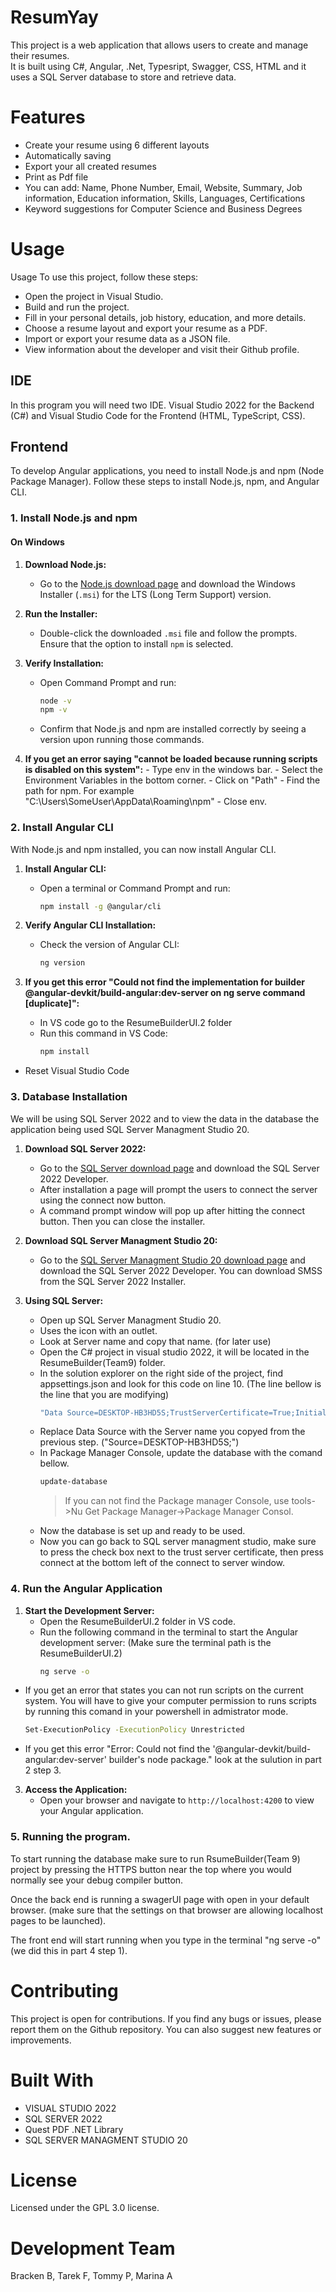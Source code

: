 # ResumYay
This project is a web application that allows users to create and manage their resumes.<br>
It is built using C#, Angular, .Net, Typesript, Swagger, CSS, HTML and it uses a SQL Server database to store and retrieve data.<br>
<h1>Features</h1>
<ul>
  <li>Create your resume using 6 different layouts</li>
  <li>Automatically saving</li>
  <li>Export your all created resumes</li>
  <li>Print as Pdf file</li>
  <li>You can add: Name, Phone Number, Email, Website, Summary, Job information, Education information, Skills, Languages, Certifications</li>
  <li>Keyword suggestions for Computer Science and Business Degrees</li>
</ul>

<h1>Usage</h1>
Usage
To use this project, follow these steps:
<ul>
<li>Open the project in Visual Studio.</li>
<li>Build and run the project.</li>
<li>Fill in your personal details, job history, education, and more details.</li>
<li>Choose a resume layout and export your resume as a PDF.</li>
<li>Import or export your resume data as a JSON file.</li>
<li>View information about the developer and visit their Github profile.</li>
</ul>

## IDE

In this program you will need two IDE. Visual Studio 2022 for the Backend (C#) and Visual Studio Code for the Frontend (HTML, TypeScript, CSS).

## Frontend

To develop Angular applications, you need to install Node.js and npm (Node Package Manager). Follow these steps to install Node.js, npm, and Angular CLI.

### 1. Install Node.js and npm

#### On Windows

1. **Download Node.js:**
   - Go to the [Node.js download page](https://nodejs.org/) and download the Windows Installer (`.msi`) for the LTS (Long Term Support) version.

2. **Run the Installer:**
   - Double-click the downloaded `.msi` file and follow the prompts. Ensure that the option to install `npm` is selected.

3. **Verify Installation:**
   - Open Command Prompt and run:
     ```bash
     node -v
     npm -v
     ```
   - Confirm that Node.js and npm are installed correctly by seeing a version upon running those commands.

4.    **If you get an error saying "cannot be loaded because running scripts is disabled on this system":**
    - Type env in the windows bar.
    - Select the Environment Variables in the bottom corner.
    - Click on "Path"
    - Find the path for npm. For example "C:\Users\SomeUser\AppData\Roaming\npm"
    - Close env.

### 2. Install Angular CLI

With Node.js and npm installed, you can now install Angular CLI.

1. **Install Angular CLI:**
   - Open a terminal or Command Prompt and run:
     ```bash
     npm install -g @angular/cli
     ```

2. **Verify Angular CLI Installation:**
   - Check the version of Angular CLI:
     ```bash
     ng version
     ```

3. **If you get this error "Could not find the implementation for builder @angular-devkit/build-angular:dev-server on ng serve command [duplicate]":**
   - In VS code go to the ResumeBuilderUI.2 folder
   - Run this command in VS Code:
     ```bash
     npm install
     ```
  - Reset Visual Studio Code
### 3. Database Installation

We will be using SQL Server 2022 and to view the data in the database the application being used 
SQL Server Managment Studio 20.

1. **Download SQL Server 2022:**
   - Go to the [SQL Server download page](https://www.microsoft.com/en-us/sql-server/sql-server-downloads) and download the SQL Server 2022 Developer.
   - After installation a page will prompt the users to connect the server using the connect now button.
   - A command prompt window will pop up after hitting the connect button. Then you can close the installer.

2. **Download SQL Server Managment Studio 20:**
   - Go to the [SQL Server Managment Studio 20 download page](https://learn.microsoft.com/en-us/sql/ssms/download-sql-server-management-studio-ssms?view=sql-server-ver16) and download the SQL Server 2022 Developer. You can download SMSS from the SQL Server 2022 Installer.

3. **Using SQL Server:**
   - Open up SQL Server Managment Studio 20.
   - Uses the icon with an outlet.
   - Look at Server name and copy that name. (for later use)
   - Open the C# project in visual studio 2022, it will be located in the ResumeBuilder(Team9) folder.
   - In the solution explorer on the right side of the project, find appsettings.json and look for this code on line 10. (The line bellow is the line that you are modifying)
      ```bash
     "Data Source=DESKTOP-HB3HD5S;TrustServerCertificate=True;Initial Catalog = ResumeBuilderDb; Integrated Security = true;"
     ```
   - Replace Data Source with the Server name you copyed from the previous step. ("Source=DESKTOP-HB3HD5S;")
   - In Package Manager Console, update the database with the comand bellow.
      ```bash
     update-database
     ```
       >If you can not find the Package manager Console, use tools->Nu Get Package Manager->Package Manager Consol.
   - Now the database is set up and ready to be used.
   - Now you can go back to SQL server managment studio, make sure to press the check box next to the trust server certificate, then press connect at the bottom left of the connect to server window.

### 4. Run the Angular Application

1. **Start the Development Server:**
   - Open the ResumeBuilderUI.2 folder in VS code.
   - Run the following command in the terminal to start the Angular development server: (Make sure the terminal path is the ResumeBuilderUI.2)
     ```bash
     ng serve -o
     ```

  - If you get an error that states you can not run scripts on the current system. You will have to give your computer permission to runs scripts by running this comand in your powershell in admistrator mode.
      ```bash
     Set-ExecutionPolicy -ExecutionPolicy Unrestricted
     ```
  - If you get this error "Error: Could not find the '@angular-devkit/build-angular:dev-server' builder's node package." look at the sulution in part 2 step 3.

3. **Access the Application:**
   - Open your browser and navigate to `http://localhost:4200` to view your Angular application.


### 5. Running the program.

To start running the database make sure to run RsumeBuilder(Team 9) project by pressing the HTTPS button near the top where you would normally see your debug compiler button.

Once the back end is running a swagerUI page with open in your default browser. (make sure that the settings on that browser are allowing localhost pages to be launched).

The front end will start running when you type in the terminal "ng serve -o" (we did this in part 4 step 1).


<h1>Contributing</h1>
This project is open for contributions. If you find any bugs or issues, please report them on the Github repository. You can also suggest new features or improvements.

<h1>Built With</h1>
<ul>
  <li>VISUAL STUDIO 2022</li>
  <li>SQL SERVER 2022</li>
  <li>Quest PDF .NET Library</i>   
  <li>SQL SERVER MANAGMENT STUDIO 20</i>
</ul>

<h1>License</h1>
Licensed under the GPL 3.0 license.

<h1>Development Team</h1>
Bracken B, Tarek F, Tommy P, Marina A
